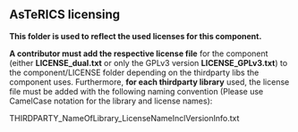 ## AsTeRICS licensing

**This folder is used to reflect the used licenses for this component.**

**A contributor must add the respective license file** for the component (either **LICENSE_dual.txt** or only the GPLv3 version **LICENSE_GPLv3.txt**) to the component/LICENSE folder depending on the thirdparty libs the component uses. Furthermore, **for each thirdparty library** used, the license file must be added with the following naming convention (Please use CamelCase notation for the library and license names):

THIRDPARTY_NameOfLibrary_LicenseNameInclVersionInfo.txt